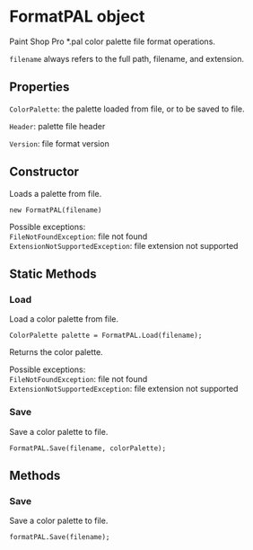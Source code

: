 # FormatPAL object

Paint Shop Pro *.pal color palette file format operations.

`filename` always refers to the full path, filename, and extension.

## Properties

`ColorPalette`: the palette loaded from file, or to be saved to file.

`Header`: palette file header

`Version`: file format version

## Constructor

Loads a palette from file.

`new FormatPAL(filename)`

Possible exceptions:  
`FileNotFoundException`: file not found  
`ExtensionNotSupportedException`: file extension not supported  

## Static Methods

### Load

Load a color palette from file.

`ColorPalette palette = FormatPAL.Load(filename);`

Returns the color palette.

Possible exceptions:  
`FileNotFoundException`: file not found  
`ExtensionNotSupportedException`: file extension not supported  

### Save

Save a color palette to file.

`FormatPAL.Save(filename, colorPalette);`

## Methods

### Save

Save a color palette to file.

`formatPAL.Save(filename);`